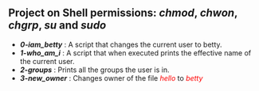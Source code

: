 ## Project on Shell permissions: *chmod*, *chwon*, *chgrp*, *su* and *sudo*

- ***0-iam_betty*** : A script that changes the current user to betty.
- ***1-who_am_i*** : A script that when executed prints the effective name of the current user.
- ***2-groups*** : Prints all the groups the user is in.
- ***3-new_owner*** : Changes owner of the file <span style="color: red;">*hello*</span> to <span style="color: red;">*betty*</span>
